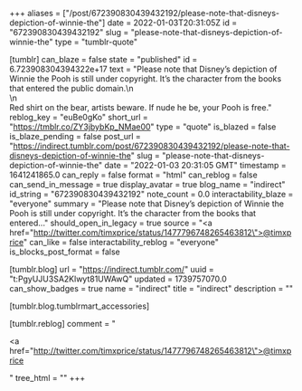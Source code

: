+++
aliases = ["/post/672390830439432192/please-note-that-disneys-depiction-of-winnie-the"]
date = 2022-01-03T20:31:05Z
id = "672390830439432192"
slug = "please-note-that-disneys-depiction-of-winnie-the"
type = "tumblr-quote"

[tumblr]
can_blaze = false
state = "published"
id = 6.723908304394322e+17
text = "Please note that Disney’s depiction of Winnie the Pooh is still under copyright. It’s the character from the books that entered the public domain.\n<br/>\n<br/>Red shirt on the bear, artists beware. If nude he be, your Pooh is free."
reblog_key = "euBe0gKo"
short_url = "https://tmblr.co/ZY3jbybKp_NMae00"
type = "quote"
is_blazed = false
is_blaze_pending = false
post_url = "https://indirect.tumblr.com/post/672390830439432192/please-note-that-disneys-depiction-of-winnie-the"
slug = "please-note-that-disneys-depiction-of-winnie-the"
date = "2022-01-03 20:31:05 GMT"
timestamp = 1641241865.0
can_reply = false
format = "html"
can_reblog = false
can_send_in_message = true
display_avatar = true
blog_name = "indirect"
id_string = "672390830439432192"
note_count = 0.0
interactability_blaze = "everyone"
summary = "Please note that Disney’s depiction of Winnie the Pooh is still under copyright. It’s the character from the books that entered..."
should_open_in_legacy = true
source = "<a href=\"http://twitter.com/timxprice/status/1477796748265463812\">@timxprice</a>"
can_like = false
interactability_reblog = "everyone"
is_blocks_post_format = false

[tumblr.blog]
url = "https://indirect.tumblr.com/"
uuid = "t:PgyUJU3SA2Klwyt81UWAwQ"
updated = 1739757070.0
can_show_badges = true
name = "indirect"
title = "indirect"
description = ""

[tumblr.blog.tumblrmart_accessories]

[tumblr.reblog]
comment = "<p><a href=\"http://twitter.com/timxprice/status/1477796748265463812\">@timxprice</a></p>"
tree_html = ""
+++
